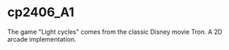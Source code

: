 # cp2406_A1
The game "Light cycles" comes from the classic Disney movie Tron. A 2D arcade implementation. 
